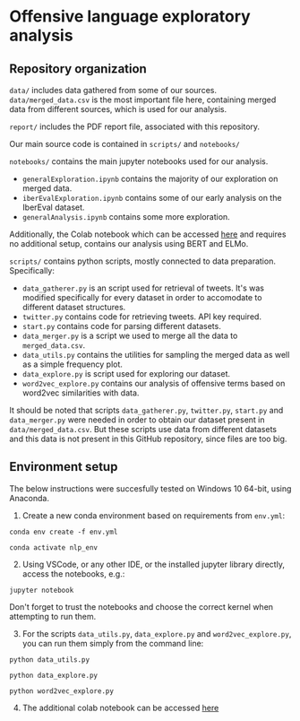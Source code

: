 # Offensive language exploratory analysis

## Repository organization

``data/`` includes data gathered from some of our sources. ``data/merged_data.csv`` is the most important file here, containing merged data from different sources, which is used for our analysis.

``report/`` includes the PDF report file, associated with this repository.

Our main source code is contained in ``scripts/`` and ``notebooks/``


``notebooks/`` contains the main jupyter notebooks used for our analysis.
* ``generalExploration.ipynb`` contains the majority of our exploration on merged data.
* ``iberEvalExploration.ipynb`` contains some of our early analysis on the IberEval dataset.
* ``generalAnalysis.ipynb`` contains some more exploration.

Additionally, the Colab notebook which can be accessed [here](https://colab.research.google.com/drive/1xesfr4uBJJs11hAhujwsS79hfOZLYk2A?usp=sharing) and requires no additional setup, contains our analysis using BERT and ELMo.

``scripts/`` contains python scripts, mostly connected to data preparation. Specifically:
* ``data_gatherer.py`` is an script used for retrieval of tweets. It's was modified specifically for every dataset in order to accomodate to different dataset structures.
* ``twitter.py`` contains code for retrieving tweets. API key required.
* ``start.py`` contains code for parsing different datasets.
* ``data_merger.py`` is a script we used to merge all the data to ``merged_data.csv``.
* ``data_utils.py`` contains the utilities for sampling the merged data as well as a simple frequency plot.
* ``data_explore.py`` is script used for exploring our dataset.
* ``word2vec_explore.py`` contains our analysis of offensive terms based on word2vec similarities with data.

It should be noted that scripts ``data_gatherer.py``, ``twitter.py``, ``start.py`` and ``data_merger.py`` were needed in order to obtain our dataset present in ``data/merged_data.csv``. But these scripts use data from different datasets and this data is not present in this GitHub repository, since files are too big.  

## Environment setup

The below instructions were succesfully tested on Windows 10 64-bit, using Anaconda.

1) Create a new conda environment based on requirements from ``env.yml``: 
```
conda env create -f env.yml

conda activate nlp_env
```
2) Using VSCode, or any other IDE, or the installed jupyter library directly, access the notebooks, e.g.:
```
jupyter notebook
```
Don't forget to trust the notebooks and choose the correct kernel when attempting to run them.

3) For the scripts ``data_utils.py``, ``data_explore.py`` and ``word2vec_explore.py``, you can run them simply from the command line:
```
python data_utils.py

python data_explore.py

python word2vec_explore.py
```

4) The additional colab notebook can be accessed [here](https://colab.research.google.com/drive/1xesfr4uBJJs11hAhujwsS79hfOZLYk2A?usp=sharing) 